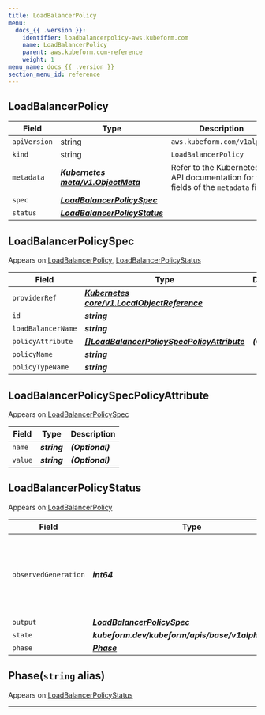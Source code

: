 ```yaml
---
title: LoadBalancerPolicy
menu:
  docs_{{ .version }}:
    identifier: loadbalancerpolicy-aws.kubeform.com
    name: LoadBalancerPolicy
    parent: aws.kubeform.com-reference
    weight: 1
menu_name: docs_{{ .version }}
section_menu_id: reference
---
```


## LoadBalancerPolicy
| Field | Type | Description |
| ------ | ----- | ----------- |
| `apiVersion` | string | `aws.kubeform.com/v1alpha1` |
|    `kind` | string | `LoadBalancerPolicy` |
| `metadata` | ***[Kubernetes meta/v1.ObjectMeta](https://kubernetes.io/docs/reference/generated/kubernetes-api/v1.13/#objectmeta-v1-meta)***|Refer to the Kubernetes API documentation for the fields of the `metadata` field.|
| `spec` | ***[LoadBalancerPolicySpec](#loadbalancerpolicyspec)***||
| `status` | ***[LoadBalancerPolicyStatus](#loadbalancerpolicystatus)***||
## LoadBalancerPolicySpec

Appears on:[LoadBalancerPolicy](#loadbalancerpolicy), [LoadBalancerPolicyStatus](#loadbalancerpolicystatus)

| Field | Type | Description |
| ------ | ----- | ----------- |
| `providerRef` | ***[Kubernetes core/v1.LocalObjectReference](https://kubernetes.io/docs/reference/generated/kubernetes-api/v1.13/#localobjectreference-v1-core)***||
| `id` | ***string***||
| `loadBalancerName` | ***string***||
| `policyAttribute` | ***[[]LoadBalancerPolicySpecPolicyAttribute](#loadbalancerpolicyspecpolicyattribute)***| ***(Optional)*** |
| `policyName` | ***string***||
| `policyTypeName` | ***string***||
## LoadBalancerPolicySpecPolicyAttribute

Appears on:[LoadBalancerPolicySpec](#loadbalancerpolicyspec)

| Field | Type | Description |
| ------ | ----- | ----------- |
| `name` | ***string***| ***(Optional)*** |
| `value` | ***string***| ***(Optional)*** |
## LoadBalancerPolicyStatus

Appears on:[LoadBalancerPolicy](#loadbalancerpolicy)

| Field | Type | Description |
| ------ | ----- | ----------- |
| `observedGeneration` | ***int64***| ***(Optional)*** Resource generation, which is updated on mutation by the API Server.|
| `output` | ***[LoadBalancerPolicySpec](#loadbalancerpolicyspec)***| ***(Optional)*** |
| `state` | ***kubeform.dev/kubeform/apis/base/v1alpha1.State***| ***(Optional)*** |
| `phase` | ***[Phase](#phase)***| ***(Optional)*** |
## Phase(`string` alias)

Appears on:[LoadBalancerPolicyStatus](#loadbalancerpolicystatus)

---
